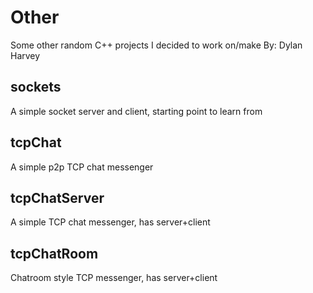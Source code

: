 # Other
Some other random C++ projects I decided to work on/make 
By: Dylan Harvey
## sockets
A simple socket server and client, starting point to learn from
## tcpChat
A simple p2p TCP chat messenger
## tcpChatServer
A simple TCP chat messenger, has server+client
## tcpChatRoom
Chatroom style TCP messenger, has server+client